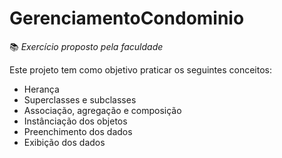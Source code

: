 # GerenciamentoCondominio
📚 *Exercício proposto pela faculdade*

Este projeto tem como objetivo praticar os seguintes conceitos:
- Herança
- Superclasses e subclasses
- Associação, agregação e composição
- Instânciação dos objetos
- Preenchimento dos dados
- Exibição dos dados

